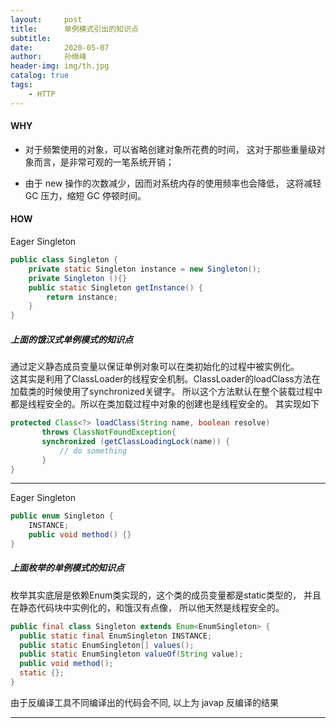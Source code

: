 ```yaml
---
layout:     post
title:      单例模式引出的知识点
subtitle:   
date:       2020-05-07
author:     孙继峰
header-img: img/th.jpg
catalog: true
tags:
    - HTTP
---
```

#### WHY
- 对于频繁使用的对象，可以省略创建对象所花费的时间，
这对于那些重量级对象而言，是非常可观的一笔系统开销；

- 由于 new 操作的次数减少，因而对系统内存的使用频率也会降低，
这将减轻 GC 压力，缩短 GC 停顿时间。

#### HOW
Eager Singleton
```java
public class Singleton {  
    private static Singleton instance = new Singleton();  
    private Singleton (){}  
    public static Singleton getInstance() {  
        return instance;  
    }  
}
```
##### 上面的饿汉式单例模式的知识点
通过定义静态成员变量以保证单例对象可以在类初始化的过程中被实例化。<br>
这其实是利用了ClassLoader的线程安全机制。ClassLoader的loadClass方法在加载类的时候使用了synchronized关键字。
所以这个方法默认在整个装载过程中都是线程安全的。所以在类加载过程中对象的创建也是线程安全的。
其实现如下
 ```java
protected Class<?> loadClass(String name, boolean resolve)
        throws ClassNotFoundException{
        synchronized (getClassLoadingLock(name)) {
            // do something
        }
}

```
 
---
 
Eager Singleton
```java
public enum Singleton {
    INSTANCE;
    public void method() {}
}
```
##### 上面枚举的单例模式的知识点
枚举其实底层是依赖Enum类实现的，这个类的成员变量都是static类型的，
并且在静态代码块中实例化的，和饿汉有点像， 所以他天然是线程安全的。
```java
public final class Singleton extends Enum<EnumSingleton> {
  public static final EnumSingleton INSTANCE;
  public static EnumSingleton[] values();
  public static EnumSingleton valueOf(String value);
  public void method();
  static {};
}
```
由于反编译工具不同编译出的代码会不同, 以上为 javap 反编译的结果

---

